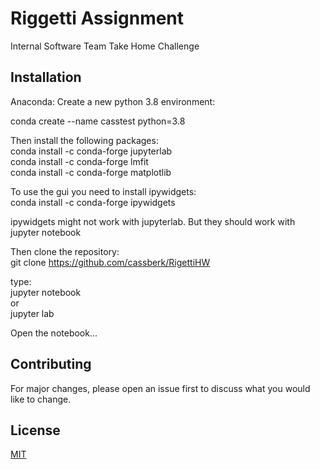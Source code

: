 # Riggetti Assignment

Internal Software Team Take Home Challenge

## Installation

Anaconda:
Create a new python 3.8 environment:  

conda create --name casstest python=3.8  

Then install the following packages:  
conda install -c conda-forge jupyterlab  
conda install -c conda-forge lmfit  
conda install -c conda-forge matplotlib  

To use the gui you need to install ipywidgets:  
conda install -c conda-forge ipywidgets  

ipywidgets might not work with jupyterlab. But they should work with jupyter notebook  

Then clone the repository:  
git clone https://github.com/cassberk/RigettiHW  

type:  
jupyter notebook  
or  
jupyter lab  

Open the notebook...  

## Contributing
For major changes, please open an issue first to discuss what you would like to change.  


## License
[MIT](https://choosealicense.com/licenses/mit/)